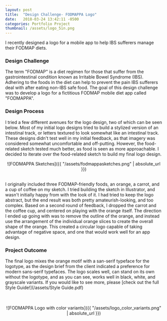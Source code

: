 ```yaml
---
layout: post
title:  "Design Challenge- FODMAPPA Logo"
date:   2018-03-24 13:42:11 -0500
categories: Portfolio Project
thumbnail: /assets/logo_5in.png
---
```


I recently designed a logo for a mobile app to help IBS sufferers manage their FODMAP diets.

### Design Challenge

The term "FODMAP" is a diet regimen for those that suffer from the gastrointestinal condition known as Irritable Bowel Syndrome (IBS).  Adhering to the foods in the diet can help to prevent the pain IBS sufferers deal with after eating non-IBS safe food.  The goal of this design challenge was to develop a logo for a fictitious FODMAP mobile diet app called "FODMAPPA".

### Design Process
I tried a few different avenues for the logo design, two of which can be seen below.  Most of my initial logo designs tried to build a stylized version of an intestinal track, or letters textured to look somewhat like an intestinal track.  These designs didn't test well in my initial feedback, as that imagery was considered somewhat uncomfortable and off-putting.  However, the food-related sketch tested much better, as food is seen as more approachable.  I decided to iterate over the food-related sketch to build my final logo design.

<div style="text-align:center" markdown="1">
![FODMAPPA Sketches]({{ "/assets/fodmappasketches.png" | absolute_url }})
</div>
<br>

I originally included three FODMAP-friendly foods, an orange, a carrot, and a cup of coffee on my sketch.  I tried building the sketch in Illustrator, and wasn't initially happy from with the look of it.  I had tried to keep the logo abstract, but the end result was both pretty amateurish-looking, and too complex.  Based on a second round of feedback, I dropped the carrot and the coffee cup, and centered on playing with the orange itself.  The direction I ended up going with was to remove the outline of the orange, and instead use the arrangement of the individual orange slices to create the overall shape of the orange.  This created a circular logo capable of taking advantage of negative space, and one that would work well for an app design.


### Project Outcome

The final logo mixes the orange motif with a san-serif typeface for the logotype, as the design brief from the client indicated a preference for modern sans-serif typefaces.  The logo scales well, can stand on its own without the logotype, and as you can see, works well in black, white, and grayscale variants.  If you would like to see more, please [check out the full Style Guide!](/assets/Style Guide.pdf)


<br>
<br>

<div style="text-align:center" markdown="1">
![FODMAPPA Logo with color variants]({{ "/assets/logo_color_variants.png" | absolute_url }})
</div>
<br>

<br>

